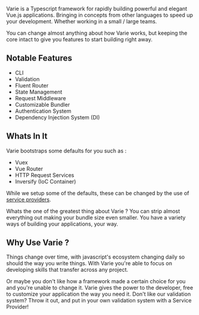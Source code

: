 Varie is a Typescript framework for rapidly building powerful and elegant Vue.js applications. Bringing
in concepts from other languages to speed up your development. Whether working in
a small / large teams.

You can change almost anything about how Varie works, but keeping the
core intact to give you features to start building right away.

## Notable Features

- CLI
- Validation
- Fluent Router
- State Management
- Request Middleware
- Customizable Bundler
- Authentication System
- Dependency Injection System (DI)

## Whats In It

Varie bootstraps some defaults for you such as :

- Vuex
- Vue Router
- HTTP Request Services
- Inversify (IoC Container)

While we setup some of the defaults, these can be changed by the use
of [service providers](/docs/{{version}}/service-providers).

Whats the one of the greatest thing about Varie ? You can strip almost everything out
making your bundle size even smaller. You have a variety ways of building
your applications, your way.

## Why Use Varie ?

Things change over time, with javascript's ecosystem changing daily so should
the way you write things. With Varie you're able to focus on developing
skills that transfer across any project.

Or maybe you don't like how a framework made a certain choice for you and
you're unable to change it. Varie gives the power to the developer, free to
customize your application the way you need it. Don't like our validation system?
Throw it out, and put in your own validation system with a Service Provider!
